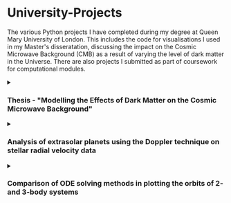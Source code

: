 # University-Projects

The various Python projects I have completed during my degree at Queen Mary University of London. This includes the code for visualisations I used in my Master's disseratation, discussing the impact on the Cosmic Microwave Background (CMB) as a result of varying the level of dark matter in the Universe. There are also projects I submitted as part of coursework for computational modules.

<details>
<summary><h3>Thesis - "Modelling the Effects of Dark Matter on the Cosmic Microwave Background"</h3></summary>

I simulated CMB maps for varying levels of dark matter using the Code for Anisotropies in the Microwave Background (CAMB). Following this, I compared these maps to the CMB map generated from theoretical data obtained from the Planck 2018 mission. The theoretical data used as a comparison was read in from the `COM_PowerSpect_CMB-base-plikHM-TTTEEE-lowl-lowE-lensing-minimum-theory_R3.01.txt` file, also uploaded to this repository.

<!---
I explored how varying levels of dark matter influence the Cosmic Microwave Background (CMB). Using the Code for Anisotropies in the Microwave Background (CAMB), I simulated theoretical CMB maps and compared them to Planck 2018 observational data. The project demonstrates my ability to combine theoretical physics with computational tools to study complex cosmological phenomena.
-->

| Data | Link |
| --- | --- |
| Theoretical data from Planck 2018 mission | [COM_PowerSpect_CMB-base-plikHM-TTTEEE-lowl-lowE-lensing-minimum-theory_R3.01.txt](COM_PowerSpect_CMB-base-plikHM-TTTEEE-lowl-lowE-lensing-minimum-theory_R3.01.txt) |

## Key Features:

- Simulated CMB power spectra and maps for varying dark matter densities.
- Compared theoretical simulations to Planck 2018 datasets to identify discrepancies.
- Used Python libraries like `camb`, `healpy`, `numpy`, `pandas` and `matplotlib` to process data and visualise results.

> Note: The `healpy` library, essential for handling spherical maps, is supported for macOS and Linux. For Windows users, it is highly recommended to use the **Windows Subsystem for Linux (WSL)** for the best compatibility.

## Results:

- Successfully generated CMB maps that reflected the influence of varying dark matter densities.
- Followed [Wayne Hu's lecture notes](https://arxiv.org/abs/0802.3688) to visualise the effects of dark matter on the third peak of the CMB power spectrum. This emphasised the work from [Hu's 2001 paper](https://arxiv.org/abs/astro-ph/0006436) which explained the change in the height ratios of the second and third peaks due to decay in the gravitational potential during radiation domination.
- Identified consistent patterns between the simulated maps and Planck data, validating the CAMB-based modelling approach.
- Highlighted discrepancies that could point to additional factors or alternative models influencing the CMB.

## Applications:

- Analyse dark matter’s role in shaping the early universe.
- Support cosmological studies by combining observational data and simulations.
- Provide a foundation for further research into alternative dark matter models and their observational signatures.

## Potential Extensions:
This work can be extended by:

- Explore alternative dark matter hypotheses using `camb`, such as Weakly Interacting Massive Particles (WIMPs) or Primordial Black Holes.
- Incorporate datasets from WMAP and upcoming Simons Observatory data, with a particular focus on connecting CMB observations to gravitational wave studies.
- Refinine the simulation process by applying machine learning techniques to extract features, detect anomalies, and improve parameter estimation.

</details>

<details>
<summary><h3>Analysis of extrasolar planets using the Doppler technique on stellar radial velocity data</h3></summary>

This project focused on detecting and characterising extrasolar planets using radial velocity data obtained through the Doppler technique. I used a variant of the Metropolis-Hastings algorithm to fit circular orbital models to real data, extracting key planetary and orbital parameters. In the table below are the three data files used in the notebook: the first, `51-Peg.dat`, is the test radial velocity data where the parameter values were known prior, while the remaining two files (`star-01.dat` and `star-02.dat`) have unkown parameters which are estimated with the method here. With this, the code can be validated against known reults, improving its reliability for the other two data files.

| Data | Link |
| --- | --- |
| 51-Pegasi | [51-Peg.dat](https://github.com/tk-0602/University-Projects/blob/80131e5599cde9d2dbfb7efb0fbc5efa804d233b/Exoplanet%20star%20files/51-Peg.dat) |
| Star 1 | [star-01.dat](https://github.com/tk-0602/University-Projects/blob/80131e5599cde9d2dbfb7efb0fbc5efa804d233b/Exoplanet%20star%20files/star-01.dat) |
| Star 2 | [star-02.dat](https://github.com/tk-0602/University-Projects/blob/80131e5599cde9d2dbfb7efb0fbc5efa804d233b/Exoplanet%20star%20files/star-02.dat) |

## Key Features:

- Translated orbital mechanics equations into code and implemented MCMC methods for parameter estimation.
- Analysed real radial velocity datasets from stars like 51 Pegasi to infer planetary characteristics.
- Visualised phase-folded radial velocity data to identify trends and features.

## Results:

- Successfully detected exoplanetary signatures from radial velocity datasets, including identifying potential orbital periods and planetary masses.
- Demonstrated that the Metropolis-Hastings algorithm can effectively estimate parameters with reasonable computational efficiency.
- Highlighted the strengths of the Doppler technique, particularly for characterising larger, closer planets with significant gravitational influence.

## Applications:
This project fits into the broader context of missions like Kepler, TESS, and the James Webb Space Telescope, which aim to characterise exoplanetary systems. Through this project and the 4th-year module 'Extrasolar Planets and Astrophysical Discs' I later took, I learned more about (and was able to demonstrate):

- A method for refining orbital parameters like semi-major axis, period, and planetary mass.
- The ability to compare the Doppler technique to other detection methods, such as the transit method and direct imaging.
- Insights into planetary system diversity and habitability.

## Future Improvements:

- Add interactivity to the notebook, allowing users to adjust orbital parameters via sliders and visualise how changes affect radial velocity curves.
- Extend the analysis to multi-planet systems and non-circular orbits for more complex scenarios.

</details>

<details>
<summary><h3>Comparison of ODE solving methods in plotting the orbits of 2- and 3-body systems</h3></summary>

I simulated the orbital dynamics of two- and three-body systems, specifically the Earth-Sun and Mercury-Earth-Sun systems. I implemented and compared three numerical integration methods: the fourth-order Runge-Kutta (RK4) method, `scipy.integrate.ode`, and `scipy.integrate.odeint`.

## Key Features:

- Translated the equations of motion for gravitational interactions in two- and three-body systems into code.
- Implemented multiple numerical integrators to solve ODEs.
- Visualised orbital trajectories, energy and angular momentum, and evaluated the accuracy of each method.

## Results:

- Found that the RK4 method provided high accuracy but required careful step-size adjustment to maintain stability.
- Observed computational efficiency advantages in scipy.integrate.ode and odeint, particularly for longer simulations.
- Demonstrated how different numerical methods yield varying trade-offs between accuracy and computational efficiency.

## Applications:
This project has real-world relevance in:

- Space mission planning, satellite trajectory design, and spacecraft navigation.
- Studying planetary stability, orbital resonance, and gravitational interactions in multi-body systems.
- Understanding celestial mechanics for applications like asteroid deflection or interplanetary travel.

## Future Improvements:

- Include more complex scenarios, such as non-circular or eccentric orbits.
- Compare numerical methods using additional metrics, such as energy conservation and computational efficiency.
- Implement advanced integrators, like symplectic methods, for better long-term stability in simulations.

</details>
